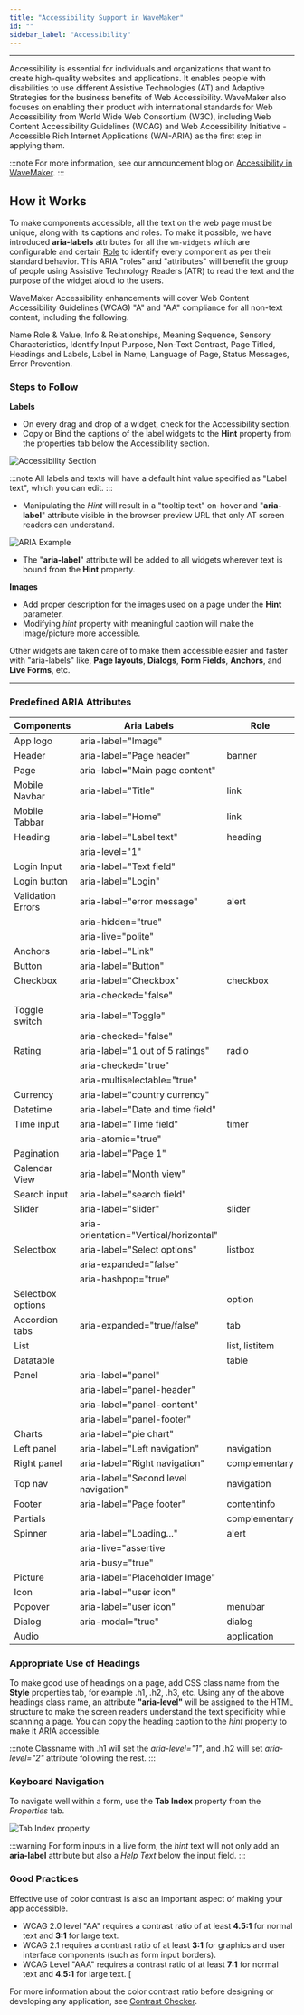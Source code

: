 ```yaml
---
title: "Accessibility Support in WaveMaker"
id: ""
sidebar_label: "Accessibility"
---
```

---

Accessibility is essential for individuals and organizations that want to create high-quality websites and applications. It enables people with disabilities to use different Assistive Technologies (AT) and Adaptive Strategies for the business benefits of Web Accessibility. WaveMaker also focuses on enabling their product with international standards for Web Accessibility from World Wide Web Consortium (W3C), including Web Content Accessibility Guidelines (WCAG) and Web Accessibility Initiative - Accessible Rich Internet Applications (WAI-ARIA) as the first step in applying them. 

:::note
For more information, see our announcement blog on [Accessibility in WaveMaker](/learn/blog/2021-08-23-accessibility-feature).
:::

## How it Works

To make components accessible, all the text on the web page must be unique, along with its captions and roles. To make it possible, we have introduced **aria-labels** attributes for all the `wm-widgets` which are configurable and certain [Role](https://developer.mozilla.org/en-US/docs/Web/Accessibility/ARIA/Roles) to identify every component as per their standard behavior. This ARIA "roles" and "attributes" will benefit the group of people using Assistive Technology Readers (ATR) to read the text and the purpose of the widget aloud to the users. 

WaveMaker Accessibility enhancements will cover Web Content Accessibility Guidelines (WCAG) "A" and "AA" compliance for all non-text content, including the following.

Name Role & Value, Info & Relationships, Meaning Sequence, Sensory Characteristics, Identify Input Purpose, Non-Text Contrast, Page Titled, Headings and Labels, Label in Name, Language of Page, Status Messages, Error Prevention.



### Steps to Follow


**Labels**

* On every drag and drop of a widget, check for the Accessibility section. 
* Copy or Bind the captions of the label widgets to the **Hint** property from the properties tab below the Accessibility section. 

![Accessibility Section](/learn/assets/accessibility-section.png)

:::note
All labels and texts will have a default hint value specified as "Label text", which you can edit. 
:::

* Manipulating the *Hint* will result in a "tooltip text" on-hover and "**aria-label**" attribute visible in the browser preview URL that only AT screen readers can understand.

![ARIA Example](/learn/assets/accessibility-labels.png)

* The "**aria-label**" attribute will be added to all widgets wherever text is bound from the **Hint** property.



**Images**

* Add proper description for the images used on a page under the **Hint** parameter. 
* Modifying *hint* property with meaningful caption will make the image/picture more accessible.


Other widgets are taken care of to make them accessible easier and faster with "aria-labels" like, **Page layouts**, **Dialogs**, **Form Fields**, **Anchors**, and **Live Forms**, etc.



---

### Predefined ARIA Attributes


| Components | Aria Labels | Role |
| --- | --- | --- |
| App logo | aria-label="Image" |  |
| Header | aria-label="Page header" | banner |
| Page | aria-label="Main page content" |  |
| Mobile Navbar | aria-label="Title" | link |
| Mobile Tabbar | aria-label="Home" | link |
| Heading | aria-label="Label text" | heading |
|  | aria-level="1" | |
| Login Input | aria-label="Text field" |  |
| Login button | aria-label="Login" |  |
| Validation Errors | aria-label="error message" | alert |
|  | aria-hidden="true" | |
|  | aria-live="polite" | |
| Anchors | aria-label="Link" |  |
| Button | aria-label="Button" |  |
| Checkbox | aria-label="Checkbox" | checkbox |
|  | aria-checked="false" | |
| Toggle switch | aria-label="Toggle" |  |
|  | aria-checked="false" | |
| Rating | aria-label="1 out of 5 ratings" | radio |
|  | aria-checked="true" | |
|  | aria-multiselectable="true" | |
| Currency | aria-label="country currency" |  |
| Datetime | aria-label="Date and time field" |  |
| Time input | aria-label="Time field" | timer |
|  | aria-atomic="true" | |
| Pagination | aria-label="Page 1" |  |
| Calendar View | aria-label="Month view" |  |
| Search input | aria-label="search field" |  |
| Slider | aria-label="slider" | slider |
|  | aria-orientation="Vertical/horizontal" | |
| Selectbox | aria-label="Select options" | listbox |
|  | aria-expanded="false" | |
|  | aria-hashpop="true" | |
| Selectbox options |  | option |
| Accordion tabs | aria-expanded="true/false" | tab |
| List |  | list, listitem |
| Datatable |  | table |
| Panel | aria-label="panel" |  |
|  | aria-label="panel-header" | |
|  | aria-label="panel-content" | |
|  | aria-label="panel-footer" | |
| Charts | aria-label="pie chart" |  |
| Left panel | aria-label="Left navigation" | navigation |
| Right panel | aria-label="Right navigation" | complementary |
| Top nav | aria-label="Second level navigation" | navigation |
| Footer | aria-label="Page footer" | contentinfo |
| Partials |  | complementary |
| Spinner | aria-label="Loading..." | alert |
|  | aria-live="assertive | |
|  | aria-busy="true" | |
| Picture | aria-label="Placeholder Image" |  |
| Icon | aria-label="user icon" |  |
| Popover | aria-label="user icon" | menubar |
| Dialog | aria-modal="true" | dialog |
| Audio |  | application |




### Appropriate Use of Headings

To make good use of headings on a page, add CSS class name from the **Style** properties tab, for example .h1, .h2, .h3, etc. Using any of the above headings class name, an attribute **"aria-level"** will be assigned to the HTML structure to make the screen readers understand the text specificity while scanning a page. You can copy the heading caption to the *hint* property to make it ARIA accessible.
 

:::note
Classname with .h1 will set the *aria-level="1"*, and .h2 will set *aria-level="2"* attribute following the rest. 
:::


### Keyboard Navigation

To navigate well within a form, use the **Tab Index** property from the *Properties* tab.

![Tab Index property](/learn/assets/tab-index-property.png)


:::warning 
For form inputs in a live form, the *hint* text will not only add an **aria-label** attribute but also a *Help Text* below the input field. 
:::



### Good Practices

Effective use of color contrast is also an important aspect of making your app accessible. 

- WCAG 2.0 level "AA" requires a contrast ratio of at least **4.5:1** for normal text and **3:1** for large text. 
- WCAG 2.1 requires a contrast ratio of at least **3:1** for graphics and user interface components (such as form input borders). 
- WCAG Level "AAA" requires a contrast ratio of at least **7:1** for normal text and **4.5:1** for large text. [
    
For more information about the color contrast ratio before designing or developing any application, see [Contrast Checker](https://webaim.org/resources/contrastchecker/).